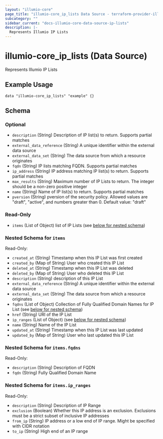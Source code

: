 ```yaml
---
layout: "illumio-core"
page_title: "illumio-core_ip_lists Data Source - terraform-provider-illumio-core"
subcategory: ""
sidebar_current: "docs-illumio-core-data-source-ip-lists"
description: |-
  Represents Illumio IP Lists
---
```


# illumio-core_ip_lists (Data Source)

Represents Illumio IP Lists

Example Usage
------------

```hcl
data "illumio-core_ip_lists" "example" {}
```

## Schema

### Optional

- `description` (String) Description of IP list(s) to return. Supports partial matches
- `external_data_reference` (String) A unique identifier within the external data source
- `external_data_set` (String) The data source from which a resource originates
- `fqdn` (String) IP lists matching FQDN. Supports partial matches
- `ip_address` (String) IP address matching IP list(s) to return. Supports partial matches
- `max_results` (String) Maximum number of IP Lists to return. The integer should be a non-zero positive integer
- `name` (String) Name of IP list(s) to return. Supports partial matches
- `pversion` (String) pversion of the security policy. Allowed values are "draft", "active", and numbers greater than 0. Default value: "draft"

### Read-Only

- `items` (List of Object) list of IP Lists (see [below for nested schema](#nestedatt--items))

<a id="nestedatt--items"></a>
### Nested Schema for `items`

Read-Only:

- `created_at` (String) Timestamp when this IP List was first created
- `created_by` (Map of String) User who created this IP List
- `deleted_at` (String) Timestamp when this IP List was deleted
- `deleted_by` (Map of String) User who deleted this IP List
- `description` (String) description of this IP List
- `external_data_reference` (String) A unique identifier within the external data source
- `external_data_set` (String) The data source from which a resource originates
- `fqdns` (List of Object) Collection of Fully Qualified Domain Names for IP List (see [below for nested schema](#nestedobjatt--items--fqdns))
- `href` (String) URI of the IP List
- `ip_ranges` (List of Object) (see [below for nested schema](#nestedobjatt--items--ip_ranges))
- `name` (String) Name of the IP List
- `updated_at` (String) Timestamp when this IP List was last updated
- `updated_by` (Map of String) User who last updated this IP List

<a id="nestedobjatt--items--fqdns"></a>
### Nested Schema for `items.fqdns`

Read-Only:

- `description` (String) Description of FQDN
- `fqdn` (String) Fully Qualified Domain Name


<a id="nestedobjatt--items--ip_ranges"></a>
### Nested Schema for `items.ip_ranges`

Read-Only:

- `description` (String) Description of IP Range
- `exclusion` (Boolean) Whether this IP address is an exclusion. Exclusions must be a strict subset of inclusive IP addresses
- `from_ip` (String) IP address or a low end of IP range. Might be specified with CIDR notation
- `to_ip` (String) High end of an IP range
